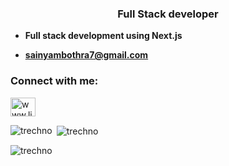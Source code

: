 <h3 align="center">Full Stack developer</h3>

- **Full stack development using Next.js**

- **sainyambothra7@gmail.com**

<h3 align="left">Connect with me:</h3>
<p align="left">
<a href="https://linkedin.com/in/www.linkedin.com/in/sainyam-bothra-8ab3b5266" target="blank"><img align="center" src="https://raw.githubusercontent.com/rahuldkjain/github-profile-readme-generator/master/src/images/icons/Social/linked-in-alt.svg" alt="www.linkedin.com/in/sainyam-bothra-8ab3b5266" height="30" width="40" /></a>
</p>



<p><img align="left" src="https://github-readme-stats.vercel.app/api/top-langs?username=trechno&show_icons=true&locale=en&layout=compact" alt="trechno" /></p>

<p>&nbsp;<img align="center" src="https://github-readme-stats.vercel.app/api?username=trechno&show_icons=true&locale=en" alt="trechno" /></p>

<p><img align="center" src="https://github-readme-streak-stats.herokuapp.com/?user=trechno&" alt="trechno" /></p>
